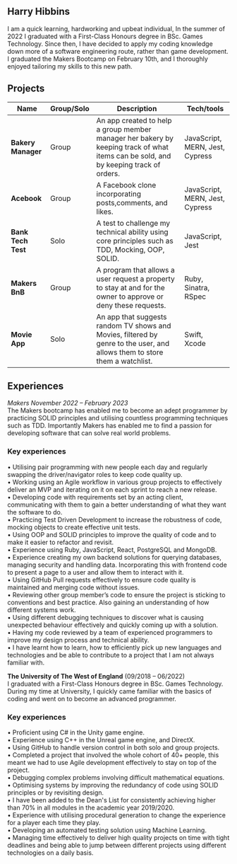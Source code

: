 ## Harry Hibbins

I am a quick learning, hardworking and upbeat individual, In the summer of 2022 I graduated with
a First-Class Honours degree in BSc. Games Technology. Since then, I have decided to apply my
coding knowledge down more of a software engineering route, rather than game development. I
graduated the Makers Bootcamp on February 10th, and I thoroughly enjoyed tailoring my skills to
this new path.

## Projects

| Name                         |Group/Solo| Description       | Tech/tools        |
| -----------------------------|----------|-------------------|-------------------|
| **Bakery Manager**           | Group    | An app created to help a group member manager her bakery by keeping track of what items can be sold, and by keeping track of orders. | JavaScript, MERN, Jest, Cypress |
| **Acebook** | Group | A Facebook clone incorporating posts,comments, and likes.| JavaScript, MERN, Jest, Cypress
| **Bank Tech Test** | Solo | A test to challenge my technical ability using core principles such as TDD, Mocking, OOP, SOLID. | JavaScript, Jest
| **Makers BnB** | Group | A program that allows a user request a property to stay at and for the owner to approve or deny these requests.| Ruby, Sinatra, RSpec
| **Movie App** | Solo | An app that suggests random TV shows and Movies, filtered by genre to the user, and allows them to store them a watchlist. | Swift, Xcode


## Experiences

_Makers November 2022 – February 2023_  
The Makers bootcamp has enabled me to become an adept programmer by practicing SOLID principles and utilising countless programming techniques such as TDD. Importantly Makers has enabled me to find a passion for developing software that can solve real world problems.  
### Key experiences  


• Utilising pair programming with new people each day and regularly swapping the driver/navigator roles to keep code quality up.  
• Working using an Agile workflow in various group projects to effectively deliver an MVP and iterating on it on each sprint to reach a new release.  
• Developing code with requirements set by an acting client, communicating with them to gain a better understanding of what they want the software to do.  
• Practicing Test Driven Development to increase the robustness of code, mocking objects to create effective unit tests.  
• Using OOP and SOLID principles to improve the quality of code and to make it easier to refactor and revisit.  
• Experience using Ruby, JavaScript, React, PostgreSQL and MongoDB.  
• Experience creating my own backend solutions for querying databases, managing security and handling data. Incorporating this with frontend code to present a page to a user and allow them to interact with it.  
• Using GitHub Pull requests effectively to ensure code quality is maintained and merging code without issues.  
• Reviewing other group member’s code to ensure the project is sticking to conventions and best practice. Also gaining an understanding of how different
systems work.  
• Using different debugging techniques to discover what is causing unexpected behaviour effectively and quickly coming up with a solution.  
• Having my code reviewed by a team of experienced programmers to improve my design process and technical ability.  
• I have learnt how to learn, how to efficiently pick up new languages and technologies and be able to contribute to a project that I am not always familiar with.  


**The University of The West of England** (09/2018 – 06/2022)  
I graduated with a First-Class Honours degree in BSc. Games Technology. During my time at University, I quickly came familiar with the basics of coding and went on to become an advanced programmer.  
### Key experiences  

• Proficient using C# in the Unity game engine.  
• Experience using C++ in the Unreal game engine, and DirectX.  
• Using GitHub to handle version control in both solo and group projects.  
• Completed a project that involved the whole cohort of 40+ people, this meant we had to use Agile development effectively to stay on top of the project.  
• Debugging complex problems involving difficult mathematical equations.  
• Optimising systems by improving the redundancy of code using SOLID principles or by revisiting design.  
• I have been added to the Dean's List for consistently achieving higher than 70% in all modules in the academic year 2019/2020.  
• Experience with utilising procedural generation to change the experience for a player each time they play.  
• Developing an automated testing solution using Machine Learning.  
• Managing time effectively to deliver high quality projects on time with tight deadlines and being able to jump between different projects using different  technologies on a daily basis. 
